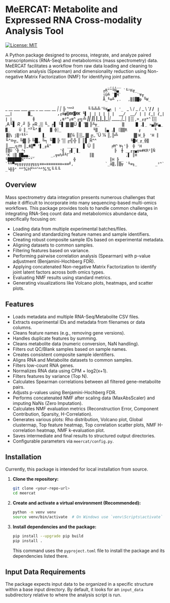 # MeERCAT: Metabolite and Expressed RNA Cross-modality Analysis Tool

[![License: MIT](https://img.shields.io/badge/License-MIT-yellow.svg)](https://opensource.org/licenses/MIT) <!-- Choose your license and update badge -->

A Python package designed to process, integrate, and analyze paired transcriptomics (RNA-Seq) and metabolomics (mass spectrometry) data. MeERCAT facilitates a workflow from raw data loading and cleaning to correlation analysis (Spearman) and dimensionality reduction using Non-negative Matrix Factorization (NMF) for identifying joint patterns.
                                     
                                                 
                                                
                                                 _,,,__
                                               ╓R"^╙Ñ▄  `╙²K╦_
                                               jÜ╩ `█M`      _`¥╦_
                                               Å_╙≡╩`,.   ,▒║▓█φ ╙W_
  _ __ ___   ___  ___ _ __ ___ __ _| |_        ╠ 'ⁿⁿ²`      `╙╚╩╩  '`╙¥▄╕
 | '_ ` _ \ / _ \/ _ \ '__/ __/ _` | __|       ▓_           ,╓≡φ▒RK▓RK ╙▌
 | | | | | |  __/  __/ | | (_| (_| | |_        ╫           ,≡²^╓≡^` _╓╗╩
 |_| |_| |_|\___|\___|_|  \___\__,_|\__|       ║▒           ,=`_╓╔*^`
                                               [▒           ,A╙▌
                                               _R          ,╜  ╠_
                                              ╒R          ,▒    ╙_
                                             ╒▌           ╙▌     ▓
                                             ▓Ü           j▌    '▓
                                            ╠`╙╦_          ▒     █
                                           ,▌_ »▄▒K▄_      ▓_    Ü
                                           ║_`^²╙^         `▓    ▓
                                           ╬░_              ╙▒   ║▄
                                          ,▌ [▒▒R     ╓      ╙   ▐▒¼
                                          j▒²╙╙"      ▐_         ▐▒`¼
                                          ║▒_          ▓      ╔_ 'Ü  ¼
                                          ║_,╠╩`       `▓_     `W_╠  'H
                                          ║`             ╙^≡╦_   ╚▓   ╠
                                          ╚█___,,            ╚╕   ╙█_ ╠
                                          '▒ ╓╣╬              ║_    ║_▌
                                           R^^`               ╚█W_╔_╬▒`
                                           ║,__,╗m             ║_`Φ▒▀
                                           '▌_╓Ä^       ____   `▌  Ü
                                            ║`       ╒M^`  ``¥╕'╠  ╬
                                            'H                ║▒Ü '╬
                                             ²╕               '╣  ╓▌
                                              ▐_               ╠  ╫
                                   __╓╓▄╦≡#KR²║Ñ              'K |▒
               ▓█▄▄,__       _,╦≡%╩╙Γ` `      ║▒              ,▌ ║H
                ╙██████Ñ"^""`                 ╬               ║H ╠__
                  `╙╙▀≡╗╦╔╔╔╔╔╗╗╗≡≡=≡≡≡≡≡≡≡=≡≡╝,              `_á▒,║▒╦
                                               `╙≡╖_        _²^` _╘╬╠"
                                                   ``^^%H²^^'^^%%╙╙╙

## Overview

Mass spectrometry data integration presents numerous challenges that make it difficult to incorporate into many sequencing-based multi-omics workflows. This package provides tools to handle common challenges in integrating RNA-Seq count data and metabolomics abundance data, specifically focusing on:

*   Loading data from multiple experimental batches/files.
*   Cleaning and standardizing feature names and sample identifiers.
*   Creating robust composite sample IDs based on experimental metadata.
*   Aligning datasets to common samples.
*   Filtering features based on variance.
*   Performing pairwise correlation analysis (Spearman) with p-value adjustment (Benjamini-Hochberg FDR).
*   Applying concatenated Non-negative Matrix Factorization to identify joint latent factors across both omics types.
*   Evaluating NMF results using standard metrics.
*   Generating visualizations like Volcano plots, heatmaps, and scatter plots.

## Features

*   Loads metadata and multiple RNA-Seq/Metabolite CSV files.
*   Extracts experimental IDs and metadata from filenames or data columns.
*   Cleans feature names (e.g., removing gene versions).
*   Handles duplicate features by summing.
*   Cleans metabolite data (numeric conversion, NaN handling).
*   Filters out QC/Blank samples based on sample names.
*   Creates consistent composite sample identifiers.
*   Aligns RNA and Metabolite datasets to common samples.
*   Filters low-count RNA genes.
*   Normalizes RNA data using CPM + log2(x+1).
*   Filters features by variance (Top N).
*   Calculates Spearman correlations between all filtered gene-metabolite pairs.
*   Adjusts p-values using Benjamini-Hochberg FDR.
*   Performs concatenated NMF after scaling data (MaxAbsScaler) and imputing NaNs (Zero Imputation).
*   Calculates NMF evaluation metrics (Reconstruction Error, Component Contribution, Sparsity, H-Correlation).
*   Generates various plots: Rho distribution, Volcano plot, Global clustermap, Top feature heatmap, Top correlation scatter plots, NMF H-correlation heatmap, NMF k-evaluation plot.
*   Saves intermediate and final results to structured output directories.
*   Configurable parameters via `meercat/config.py`.

## Installation

Currently, this package is intended for local installation from source.

1.  **Clone the repository:**
    ```bash
    git clone <your-repo-url>
    cd meercat
    ```
2.  **Create and activate a virtual environment (Recommended):**
    ```bash
    python -m venv venv
    source venv/bin/activate  # On Windows use `venv\Scripts\activate`
    ```
3.  **Install dependencies and the package:**
    ```bash
    pip install --upgrade pip build
    pip install .
    ```
    This command uses the `pyproject.toml` file to install the package and its dependencies listed there.

## Input Data Requirements

The package expects input data to be organized in a specific structure within a base input directory. By default, it looks for an `input_data` subdirectory relative to where the analysis script is run.